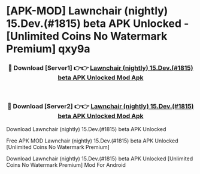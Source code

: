 # [APK-MOD] Lawnchair (nightly) 15.Dev.(#1815) beta APK Unlocked - [Unlimited Coins No Watermark Premium] qxy9a



<div align="center">
<h3>🔴 Download [Server1] 👉👉 <a href="https://momento.my/?title=Lawnchair_(nightly)_15.Dev.(#1815)_beta_APK_Unlocked">Lawnchair (nightly) 15.Dev.(#1815) beta APK Unlocked Mod Apk</a></h3><br>

<h3>🔴 Download [Server2] 👉👉 <a href="https://momento.my/?title=Lawnchair_(nightly)_15.Dev.(#1815)_beta_APK_Unlocked">Lawnchair (nightly) 15.Dev.(#1815) beta APK Unlocked Mod Apk</a></h3>
</div>



Download Lawnchair (nightly) 15.Dev.(#1815) beta APK Unlocked 

Free APK MOD Lawnchair (nightly) 15.Dev.(#1815) beta APK Unlocked [Unlimited Coins No Watermark Premium]

Download Lawnchair (nightly) 15.Dev.(#1815) beta APK Unlocked [Unlimited Coins No Watermark Premium] Mod For Android
